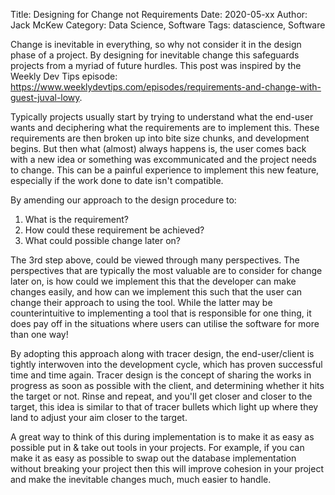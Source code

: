 Title: Designing for Change not Requirements
Date: 2020-05-xx
Author: Jack McKew
Category: Data Science, Software
Tags: datascience, Software

Change is inevitable in everything, so why not consider it in the design phase of a project. By designing for inevitable change this safeguards projects from a myriad of future hurdles. This post was inspired by the Weekly Dev Tips episode: <https://www.weeklydevtips.com/episodes/requirements-and-change-with-guest-juval-lowy>.

Typically projects usually start by trying to understand what the end-user wants and deciphering what the requirements are to implement this. These requirements are then broken up into bite size chunks, and development begins. But then what (almost) always happens is, the user comes back with a new idea or something was excommunicated and the project needs to change. This can be a painful experience to implement this new feature, especially if the work done to date isn't compatible.

By amending our approach to the design procedure to:

1. What is the requirement?
2. How could these requirement be achieved?
3. What could possible change later on?

The 3rd step above, could be viewed through many perspectives. The perspectives that are typically the most valuable are to consider for change later on, is how could we implement this that the developer can make changes easily, and how can we implement this such that the user can change their approach to using the tool. While the latter may be counterintuitive to implementing a tool that is responsible for one thing, it does pay off in the situations where users can utilise the software for more than one way!

By adopting this approach along with tracer design, the end-user/client is tightly interwoven into the development cycle, which has proven successful time and time again. Tracer design is the concept of sharing the works in progress as soon as possible with the client, and determining whether it hits the target or not. Rinse and repeat, and you'll get closer and closer to the target, this idea is similar to that of tracer bullets which light up where they land to adjust your aim closer to the target. 

A great way to think of this during implementation is to make it as easy as possible put in & take out tools in your projects. For example, if you can make it as easy as possible to swap out the database implementation without breaking your project then this will improve cohesion in your project and make the inevitable changes much, much easier to handle.
